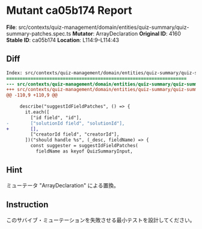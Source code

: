 # Mutant ca05b174 Report

**File**: src/contexts/quiz-management/domain/entities/quiz-summary/quiz-summary-patches.spec.ts
**Mutator**: ArrayDeclaration
**Original ID**: 4160
**Stable ID**: ca05b174
**Location**: L114:9–L114:43

## Diff

```diff
Index: src/contexts/quiz-management/domain/entities/quiz-summary/quiz-summary-patches.spec.ts
===================================================================
--- src/contexts/quiz-management/domain/entities/quiz-summary/quiz-summary-patches.spec.ts	original
+++ src/contexts/quiz-management/domain/entities/quiz-summary/quiz-summary-patches.spec.ts	mutated #4160
@@ -110,9 +110,9 @@
 
     describe("suggestIdFieldPatches", () => {
       it.each([
         ["id field", "id"],
-        ["solutionId field", "solutionId"],
+        [],
         ["creatorId field", "creatorId"],
       ])("should handle %s", (_desc, fieldName) => {
         const suggester = suggestIdFieldPatches(
           fieldName as keyof QuizSummaryInput,
```

## Hint

ミューテータ "ArrayDeclaration" による置換。

## Instruction

このサバイブ・ミューテーションを失敗させる最小テストを設計してください。
